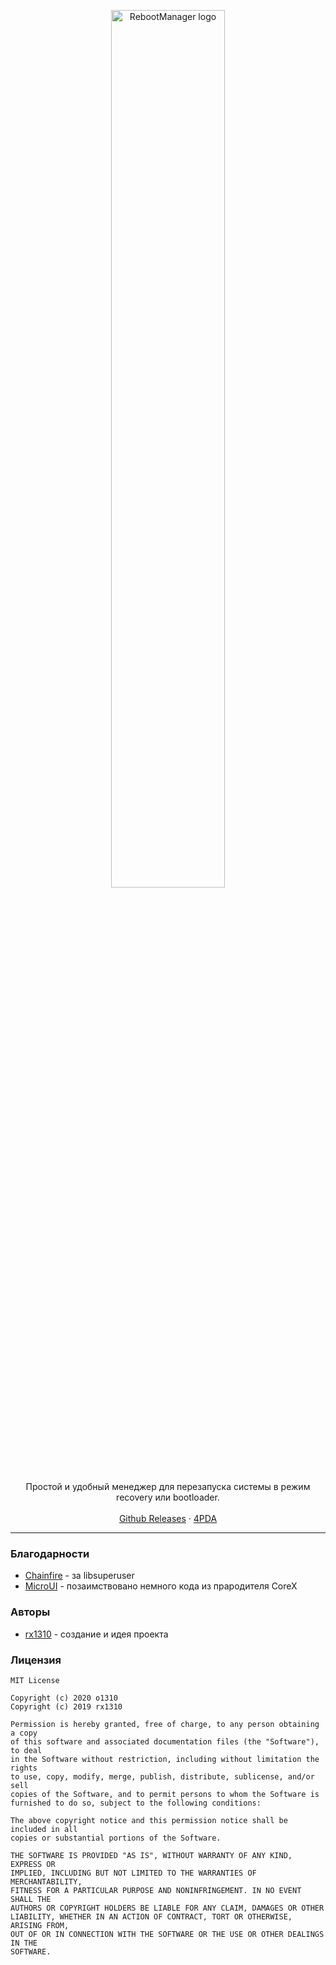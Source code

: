 <p align="center">
  <a href="https://o1310.github.io">
    <img src="https://github.com/o1310/RebootManager/blob/master/app-logo.png?raw=true" alt="RebootManager logo" width="60%">
  </a>
</p>

<p align="center">Простой и удобный менеджер для перезапуска системы в режим recovery или bootloader.
  <br><br>
  <a href="https://github.com/o1310/RebootManager/releases">Github Releases</a> · <a href="https://4pda.ru/forum/index.php?showtopic=942423">4PDA</a>
</p>

---

### Благодарности
* [Chainfire](https://github.com/Chainfire/libsuperuser) - за libsuperuser
* [MicroUI](https://github.com/rx1310/MicroUI) - позаимствовано немного кода из прародителя CoreX

### Авторы
* [rx1310](https://github.com/rx1310) - создание и идея проекта

### Лицензия
```
MIT License

Copyright (c) 2020 o1310
Copyright (c) 2019 rx1310

Permission is hereby granted, free of charge, to any person obtaining a copy
of this software and associated documentation files (the "Software"), to deal
in the Software without restriction, including without limitation the rights
to use, copy, modify, merge, publish, distribute, sublicense, and/or sell
copies of the Software, and to permit persons to whom the Software is
furnished to do so, subject to the following conditions:

The above copyright notice and this permission notice shall be included in all
copies or substantial portions of the Software.

THE SOFTWARE IS PROVIDED "AS IS", WITHOUT WARRANTY OF ANY KIND, EXPRESS OR
IMPLIED, INCLUDING BUT NOT LIMITED TO THE WARRANTIES OF MERCHANTABILITY,
FITNESS FOR A PARTICULAR PURPOSE AND NONINFRINGEMENT. IN NO EVENT SHALL THE
AUTHORS OR COPYRIGHT HOLDERS BE LIABLE FOR ANY CLAIM, DAMAGES OR OTHER
LIABILITY, WHETHER IN AN ACTION OF CONTRACT, TORT OR OTHERWISE, ARISING FROM,
OUT OF OR IN CONNECTION WITH THE SOFTWARE OR THE USE OR OTHER DEALINGS IN THE
SOFTWARE.
```